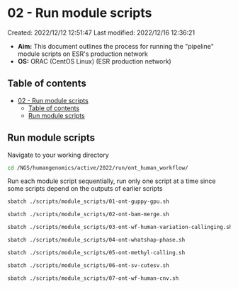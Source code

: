 # 02 - Run module scripts

Created: 2022/12/12 12:51:47
Last modified: 2022/12/16 12:36:21

- **Aim:** This document outlines the process for running the "pipeline" module scripts on ESR's production network
- **OS:** ORAC (CentOS Linux) (ESR production network)

## Table of contents

- [02 - Run module scripts](#02---run-module-scripts)
  - [Table of contents](#table-of-contents)
  - [Run module scripts](#run-module-scripts)

## Run module scripts

Navigate to your working directory

```bash
cd /NGS/humangenomics/active/2022/run/ont_human_workflow/
```

Run each module script sequentially, run only one script at a time since some scripts depend on the outputs of earlier scripts

```bash
sbatch ./scripts/module_scripts/01-ont-guppy-gpu.sh

sbatch ./scripts/module_scripts/02-ont-bam-merge.sh

sbatch ./scripts/module_scripts/03-ont-wf-human-variation-callinging.sh

sbatch ./scripts/module_scripts/04-ont-whatshap-phase.sh

sbatch ./scripts/module_scripts/05-ont-methyl-calling.sh

sbatch ./scripts/module_scripts/06-ont-sv-cutesv.sh

sbatch ./scripts/module_scripts/07-ont-wf-human-cnv.sh
```

